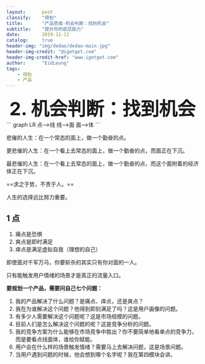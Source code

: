 ```yaml
---
layout:      post
classify:    "得到"
title:       "产品思维-机会判断：找到机会"
subtitle:    "提升你的底层能力"
date:        2019-11-11
catalog:     true
header-img: "img/dedao/dedao-main.jpg"
header-img-credit: "@igetget.com"
header-img-credit-href: "www.igetget.com"
author:      "EidLeung"
tags:
    - 得到
    - 产品
---
```

<div align="center">
	<font size="8"><b>2. 机会判断：找到机会</b></font>
</div>
```
graph LR
点-->线
线-->面
面-->体
```

悲催的人生：在一个常态的面上，做一个勤奋的点。

更悲催的人生：在一个看上去常态的面上，做一个勤奋的点，而面正在下沉。

最悲催的人生：在一个看上去常态的面上，做一个勤奋的点，而这个面附着的经济体正在下沉。

==求之于势，不责于人。==

人生的选择远比努力重要。

## 1 点
1. 痛点是恐惧
2. 爽点是即时满足
3. 痒点是满足虚拟自我（理想的自己）

即使面对千军万马，你要斩杀的其实只有你对面的一人。

只有能触发用户情绪的场景才是真正的流量入口。

**要规划一个产品，需要问自己七个问题：**
1. 我的产品解决了什么问题？是痛点、痒点，还是爽点？
2. 我在为谁解决这个问题？他得到即刻满足了吗？这是用户画像的问题。
3. 有多少人需要解决这个问题呢？这是市场规模的问题。
4. 目前人们是怎么解决这个问题的呢？这是竞争分析的问题。
5. 我的竞争方案为什么能够在市场竞争中胜出？你不要简单地看单点的竞争力，而是要看点线面体，谁给你赋能。
6. 用户会在什么样的场景触发情绪？需要马上去解决问题，这是场景问题。
7. 当用户遇到问题的时候，他会想到哪个名字呢？我在第四模块会讲。
